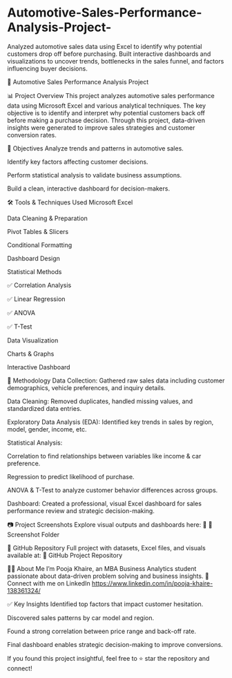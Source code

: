 # Automotive-Sales-Performance-Analysis-Project-
Analyzed automotive sales data using Excel to identify why potential customers drop off before purchasing. Built interactive dashboards and visualizations to uncover trends, bottlenecks in the sales funnel, and factors influencing buyer decisions.

🚗 Automotive Sales Performance Analysis Project

📊 Project Overview
This project analyzes automotive sales performance data using Microsoft Excel and various analytical techniques. The key objective is to identify and interpret why potential customers back off before making a purchase decision. Through this project, data-driven insights were generated to improve sales strategies and customer conversion rates.

🎯 Objectives
Analyze trends and patterns in automotive sales.

Identify key factors affecting customer decisions.

Perform statistical analysis to validate business assumptions.

Build a clean, interactive dashboard for decision-makers.

🛠️ Tools & Techniques Used
Microsoft Excel

Data Cleaning & Preparation

Pivot Tables & Slicers

Conditional Formatting

Dashboard Design

Statistical Methods

✅ Correlation Analysis

✅ Linear Regression

✅ ANOVA

✅ T-Test

Data Visualization

Charts & Graphs

Interactive Dashboard

🧪 Methodology
Data Collection: Gathered raw sales data including customer demographics, vehicle preferences, and inquiry details.

Data Cleaning: Removed duplicates, handled missing values, and standardized data entries.

Exploratory Data Analysis (EDA): Identified key trends in sales by region, model, gender, income, etc.

Statistical Analysis:

Correlation to find relationships between variables like income & car preference.

Regression to predict likelihood of purchase.

ANOVA & T-Test to analyze customer behavior differences across groups.

Dashboard: Created a professional, visual Excel dashboard for sales performance review and strategic decision-making.

📷 Project Screenshots
Explore visual outputs and dashboards here:
🔗 📁 Screenshot Folder

📂 GitHub Repository
Full project with datasets, Excel files, and visuals available at:
🔗 GitHub Project Repository 


👩‍💼 About Me
I’m Pooja Khaire, an MBA Business Analytics student passionate about data-driven problem solving and business insights.
📍 Connect with me on LinkedIn
https://www.linkedin.com/in/pooja-khaire-138361324/

✅ Key Insights
Identified top factors that impact customer hesitation.

Discovered sales patterns by car model and region.

Found a strong correlation between price range and back-off rate.

Final dashboard enables strategic decision-making to improve conversions.

If you found this project insightful, feel free to ⭐️ star the repository and connect!
